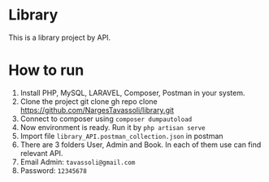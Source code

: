 # Library
This is a library project by API.

# How to run
1. Install PHP, MySQL, LARAVEL, Composer, Postman in your system.
2. Clone the project git clone gh repo clone https://github.com/NargesTavassoli/library.git
3. Connect to composer using `composer dumpautoload`
4. Now environment is ready. Run it by `php artisan serve`
5. Import file `library_API.postman_collection.json` in postman
6. There are 3 folders User, Admin and Book. In each of them use can find relevant API.
7. Email Admin: `tavassoli@gmail.com`
8. Password: `12345678`
